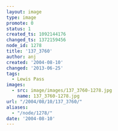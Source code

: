 ```yaml
---
layout: image
type: image
promote: 0
status: 1
created_ts: 1092144176
changed_ts: 1372159456
node_id: 1278
title: '137_3760'
author: anj
created: '2004-08-10'
changed: '2013-06-25'
tags:
  - Lewis Pass
images:
  - src: image/images/137_3760-1278.jpg
    name: 137_3760-1278.jpg
url: "/2004/08/10/137_3760/"
aliases:
  - "/node/1278/"
date: '2004-08-10'
---
```


